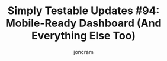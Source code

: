 ---
title: "Simply Testable Updates #94: Mobile-Ready Dashboard (And Everything Else Too)"
author: joncram
newsletter:
    issue_number: 94th
    url: https://us5.campaign-archive1.com/?u=ac75e33d993d2b502e333ddd0&amp;id=9c421cb9c0
    highlights:
      - <a href="https://us5.campaign-archive1.com/?u=ac75e33d993d2b502e333ddd0&amp;id=9c421cb9c0#mobile-ready-dashboard">Mobile-Ready Test Dashboard</a>
      - <a href="https://us5.campaign-archive1.com/?u=ac75e33d993d2b502e333ddd0&amp;id=9c421cb9c0#mobile-ready-everything-else">Mobile-Ready Everything Else</a>
    closing_sentence: Expect the next newsletter in a week from now on 25 June 2014
---